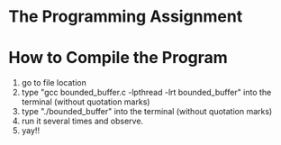 # The Programming Assignment


# How to Compile the Program
1. go to file location
2. type "gcc bounded_buffer.c -lpthread -lrt bounded_buffer" into the terminal (without quotation marks)
3. type "./bounded_buffer" into the terminal (without quotation marks)
4. run it several times and observe.
5. yay!!


